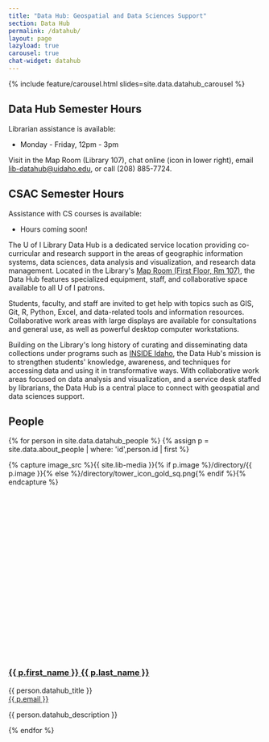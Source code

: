 ```yaml
---
title: "Data Hub: Geospatial and Data Sciences Support"
section: Data Hub
permalink: /datahub/
layout: page
lazyload: true
carousel: true
chat-widget: datahub
---
```


{% include feature/carousel.html slides=site.data.datahub_carousel %}

<div class="row">
<div class="col-lg-6">
<div class="alert alert-info mt-3 mb-3" role="alert">
<h2 class="alert-heading h5"><span class="fas fa-clock"></span> Data Hub Semester Hours</h2>
<p>Librarian assistance is available:</p>
<ul>
    <li>Monday - Friday, 12pm - 3pm</li>
</ul>
<p>Visit in the Map Room (Library 107), chat online (icon in lower right), email <a class="alert-link" href="mailto:lib-datahub@uidaho.edu">lib-datahub@uidaho.edu</a>, or call (208) 885-7724.</p>
<!--<h2 class="alert-heading h5"><span class="fas fa-clock"></span> Summer Hours</h2>
<p markdown="1">By appointment: Please contact [Jeremy Kenyon](/about/people/jkenyon.html) (<jkenyon@uidaho.edu>)</p>-->
</div>
</div>
<div class="col-lg-6">
<div class="alert alert-info mt-3 mb-3" role="alert">
<h2 class="alert-heading h5"><span class="fas fa-clock"></span> CSAC Semester Hours</h2>
<p class="mb-3">Assistance with CS courses is available:</p>
<ul>
    <li>Hours coming soon!</li>
</ul>
</div>
</div>
</div>

The U of I Library Data Hub is a dedicated service location providing co-curricular and research support in the areas of geographic information systems, data sciences, data analysis and visualization, and research data management.
Located in the Library's [Map Room (First Floor, Rm 107)](/about/maps.html#lg=1&slide=0), the Data Hub features specialized equipment, staff, and collaborative space available to all U of I patrons.

Students, faculty, and staff are invited to get help with topics such as GIS, Git, R, Python, Excel, and data-related tools and information resources.
Collaborative work areas with large displays are available for consultations and general use, as well as powerful desktop computer workstations.

Building on the Library's long history of curating and disseminating data collections under programs such as [INSIDE Idaho](https://insideidaho.org/), the Data Hub's mission is to strengthen students' knowledge, awareness, and techniques for accessing data and using it in transformative ways. 
With collaborative work areas focused on data analysis and visualization, and a service desk staffed by librarians, the Data Hub is a central place to connect with geospatial and data sciences support.

## People

{% for person in site.data.datahub_people %}
{% assign p = site.data.about_people | where: 'id',person.id | first %}
<div class="border rounded mt-3">
    <div class="row no-gutters">
        <div class="col-md-3 p-3">
            {% capture image_src %}{{ site.lib-media }}{% if p.image %}/directory/{{ p.image }}{% else %}/directory/tower_icon_gold_sq.png{% endif %}{% endcapture %}
            <img src="data:image/svg+xml,%3Csvg xmlns='http://www.w3.org/2000/svg' viewBox='0 0 3 2'%3E%3C/svg%3E" data-src="{{ image_src }}" class="lazyload img-fluid rounded" alt="portrait of {{ p.last_name }}">
        </div>
        <div class="col-md-9 p-3">
            <h3><a href="{{ '/about/people/' | relative_url }}{{ p.id }}.html" title="View the profile for {{ p.last_name }}">{{ p.first_name }} {{ p.last_name }}</a></h3>
            <p class="h5">{{ person.datahub_title }} <br><a href="mailto:{{ p.email }}">{{ p.email }}</a></p>
            <p>{{ person.datahub_description }}</p>
        </div>
    </div>
</div>
{% endfor %}
